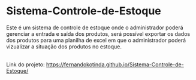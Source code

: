 # Sistema-Controle-de-Estoque
Este é um sistema de controle de estoque onde o administrador poderá gerenciar a entrada e saída dos produtos, será possível exportar os dados dos produtos para uma planilha de excel em que o administrador poderá vizualizar a situação dos produtos no estoque.<br> <br>

 Link do projeto: https://fernandokotinda.github.io/Sistema-Controle-de-Estoque/

 
